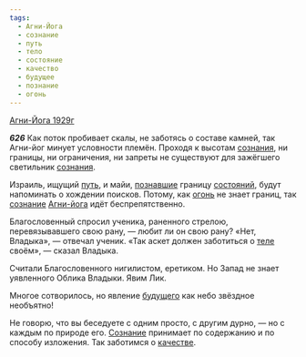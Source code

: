 ```yaml
---
tags:
  - Агни-Йога
  - сознание
  - путь
  - тело
  - состояние
  - качество
  - будущее
  - познание
  - огонь
---
```


[Агни-Йога 1929г](/agni/1929)

___626___
Как поток пробивает скалы, не заботясь о составе камней, так Агни-йог минует условности племён. Проходя к высотам [сознания](/tag/#[сознание](/tag/#сознание)), ни границы, ни ограничения, ни запреты не существуют для зажёгшего светильник [сознания](/tag/#[сознание](/tag/#сознание)).   

Израиль, ищущий [путь](/tag/#путь), и майи, [познавшие](/tag/#познание) границу [состояний](/tag/#состояние), будут напоминать о хождении поисков. Потому, как [огонь](/tag/#огонь) не знает границ, так [сознание](/tag/#сознание) [Агни-йога](/tag/#Агни-Йога) идёт беспрепятственно.   

Благословенный спросил ученика, раненного стрелою, перевязывавшего свою рану, — любит ли он свою рану? «Нет, Владыка», — отвечал ученик. «Так аскет должен заботиться о [теле](/tag/#тело) своём», — сказал Владыка.   

Считали Благословенного нигилистом, еретиком. Но Запад не знает уявленного Облика Владыки. Явим Лик.   

Многое сотворилось, но явление [будущего](/tag/#будущее) как небо звёздное необъятно!   

Не говорю, что вы беседуете с одним просто, с другим дурно, — но с каждым по природе его. [Сознание](/tag/#сознание) принимает по содержанию и по способу изложения. Так заботимся о [качестве](/tag/#качество).